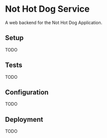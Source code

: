 # Not Hot Dog Service
A web backend for the Not Hot Dog Application.

## Setup
TODO

## Tests
TODO

## Configuration
TODO

## Deployment
TODO
